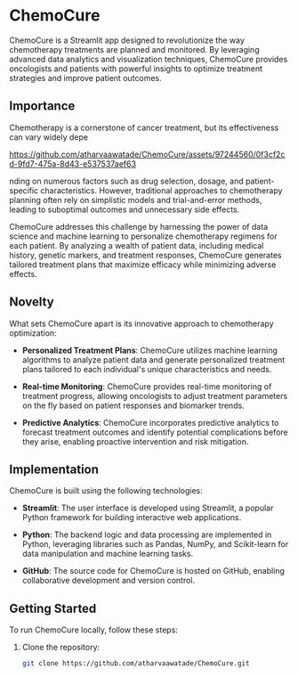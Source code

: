 # ChemoCure

ChemoCure is a Streamlit app designed to revolutionize the way chemotherapy treatments are planned and monitored. By leveraging advanced data analytics and visualization techniques, ChemoCure provides oncologists and patients with powerful insights to optimize treatment strategies and improve patient outcomes.

## Importance

Chemotherapy is a cornerstone of cancer treatment, but its effectiveness can vary widely depe

https://github.com/atharvaawatade/ChemoCure/assets/97244560/0f3cf2cd-9fd7-475a-8d43-e537537aef63


nding on numerous factors such as drug selection, dosage, and patient-specific characteristics. However, traditional approaches to chemotherapy planning often rely on simplistic models and trial-and-error methods, leading to suboptimal outcomes and unnecessary side effects.

ChemoCure addresses this challenge by harnessing the power of data science and machine learning to personalize chemotherapy regimens for each patient. By analyzing a wealth of patient data, including medical history, genetic markers, and treatment responses, ChemoCure generates tailored treatment plans that maximize efficacy while minimizing adverse effects.

## Novelty

What sets ChemoCure apart is its innovative approach to chemotherapy optimization:

- **Personalized Treatment Plans**: ChemoCure utilizes machine learning algorithms to analyze patient data and generate personalized treatment plans tailored to each individual's unique characteristics and needs.

- **Real-time Monitoring**: ChemoCure provides real-time monitoring of treatment progress, allowing oncologists to adjust treatment parameters on the fly based on patient responses and biomarker trends.

- **Predictive Analytics**: ChemoCure incorporates predictive analytics to forecast treatment outcomes and identify potential complications before they arise, enabling proactive intervention and risk mitigation.

## Implementation

ChemoCure is built using the following technologies:

- **Streamlit**: The user interface is developed using Streamlit, a popular Python framework for building interactive web applications.

- **Python**: The backend logic and data processing are implemented in Python, leveraging libraries such as Pandas, NumPy, and Scikit-learn for data manipulation and machine learning tasks.

- **GitHub**: The source code for ChemoCure is hosted on GitHub, enabling collaborative development and version control.



## Getting Started

To run ChemoCure locally, follow these steps:

1. Clone the repository:
   ```bash
   git clone https://github.com/atharvaawatade/ChemoCure.git
